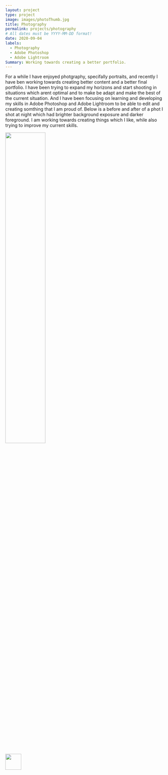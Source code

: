 ```yaml
---
layout: project
type: project
image: images/photoThumb.jpg
title: Photography
permalink: projects/photography
# All dates must be YYYY-MM-DD format!
date: 2020-09-04
labels:
  - Photography
  - Adobe Photoshop
  - Adobe Lightroom 
Summary: Working towards creating a better portfolio. 
---
```


For a while I have enjoyed photgraphy, specifally portraits, and recently I have ben working towards creating better content and a better final portfolio. I have been trying to expand my horizons and start shooting in situations which arent optimal and to make be adapt and make the best of the current situation. And I have been focusing on learning and developing my skills in Adobe Photoshop and Adobe Lightroom to be able to edit and creating somthing that I am proud of.  Below is a before and after of a phot I shot at night which had brighter background exposure and darker foreground. I am working towards creating things which I like, while also trying to improve my current skills. 


<div class="row">
  <div class="column">
    <img src="../images/photoBefor.jpg" style="width:50%">
  </div>
  <div class="column">
    <img src="../images/photoAfter.jpg" style="width:50">
  </div>
</div>



